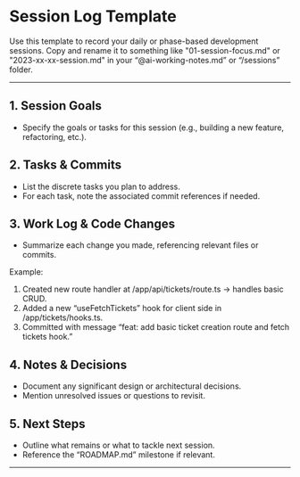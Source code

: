 # Session Log Template

Use this template to record your daily or phase-based development sessions. Copy and rename it to something like "01-session-focus.md" or "2023-xx-xx-session.md" in your “@ai-working-notes.md” or “/sessions” folder.

---

## 1. Session Goals
- Specify the goals or tasks for this session (e.g., building a new feature, refactoring, etc.).

## 2. Tasks & Commits
- List the discrete tasks you plan to address.  
- For each task, note the associated commit references if needed.

## 3. Work Log & Code Changes
- Summarize each change you made, referencing relevant files or commits.

Example:
1. Created new route handler at /app/api/tickets/route.ts → handles basic CRUD.
2. Added a new “useFetchTickets” hook for client side in /app/tickets/hooks.ts.
3. Committed with message “feat: add basic ticket creation route and fetch tickets hook.”

## 4. Notes & Decisions
- Document any significant design or architectural decisions.
- Mention unresolved issues or questions to revisit.

## 5. Next Steps
- Outline what remains or what to tackle next session.
- Reference the “ROADMAP.md” milestone if relevant.

---
